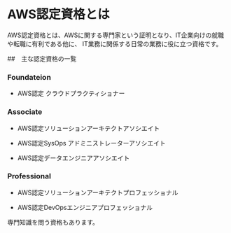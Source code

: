 # AWS認定資格とは

AWS認定資格とは、AWSに関する専門家という証明となり、IT企業向けの就職や転職に有利である他に、
IT業務に関係する日常の業務に役に立つ資格です。

##　主な認定資格の一覧

### Foundateion

- AWS認定 クラウドプラクティショナー

### Associate

- AWS認定ソリューションアーキテクトアソシエイト

- AWS認定SysOps アドミニストレーターアソシエイト

- AWS認定データエンジニアアソシエイト


### Professional

- AWS認定ソリューションアーキテクトプロフェッショナル

- AWS認定DevOpsエンジニアプロフェッショナル

専門知識を問う資格もあります。

